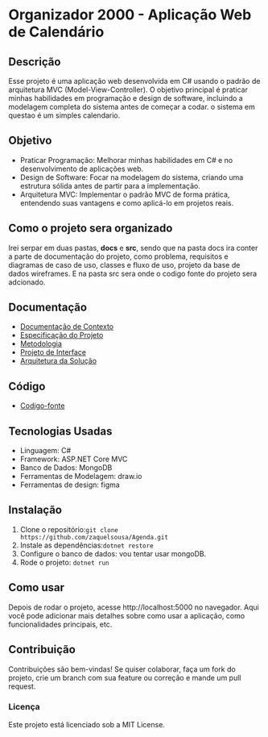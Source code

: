 # Organizador 2000 - Aplicação Web de Calendário

## Descrição

Esse projeto é uma aplicação web desenvolvida em C# usando o padrão de arquitetura MVC (Model-View-Controller). O objetivo principal é praticar minhas habilidades em programação e design de software, incluindo a modelagem completa do sistema antes de começar a codar. o sistema em questao é um simples calendario.

## Objetivo

- Praticar Programação: Melhorar minhas habilidades em C# e no desenvolvimento de aplicações web.
- Design de Software: Focar na modelagem do sistema, criando uma estrutura sólida antes de partir para a implementação.
- Arquitetura MVC: Implementar o padrão MVC de forma prática, entendendo suas vantagens e como
aplicá-lo em projetos reais.

## Como o projeto sera organizado

Irei serpar em duas pastas, **docs** e **src**, sendo que na pasta docs ira conter a parte de documentação do projeto, como problema, requisitos e diagramas de caso de uso, classes e fluxo de uso, projeto da base de dados wireframes. E na pasta src sera onde o codigo fonte do projeto sera adcionado.

## Documentação

- [Documentação de Contexto](./docs/Documentacao%20de%20Contexto.md)
- [Especificação do Projeto](./docs/Especificação%20do%20Projeto.md)
- [Metodologia](./docs/Metodologia.md)
- [Projeto de Interface](./docs/Projeto%20de%20Interface.md)
- [Arquitetura da Solução](./docs/Arquitetura%20da%20Solução.md)

## Código

- [Codigo-fonte](./src/Codigo-fonte.md)

## Tecnologias Usadas

- Linguagem: C#
- Framework: ASP.NET Core MVC
- Banco de Dados: MongoDB
- Ferramentas de Modelagem: draw.io
- Ferramentas de design: figma

## Instalação

1. Clone o repositório:`git clone https://github.com/zaquelsousa/Agenda.git`
2. Instale as dependências:`dotnet restore`
3. Configure o banco de dados: vou tentar usar mongoDB.
4. Rode o projeto: `dotnet run`

## Como usar

Depois de rodar o projeto, acesse http://localhost:5000 no navegador. Aqui você pode adicionar mais detalhes sobre como usar a aplicação, como funcionalidades principais, etc.

## Contribuição

Contribuições são bem-vindas! Se quiser colaborar, faça um fork do projeto, crie um branch com sua feature ou correção e mande um pull request.

### Licença

Este projeto está licenciado sob a MIT License.